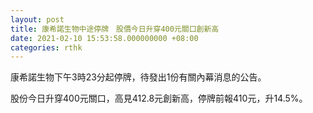 ```yaml
---
layout: post
title: 康希諾生物中途停牌　股價今日升穿400元關口創新高
date: 2021-02-10 15:53:58.000000000 +08:00
categories: rthk
---
```


康希諾生物下午3時23分起停牌，待發出1份有關內幕消息的公告。

股份今日升穿400元關口，高見412.8元創新高，停牌前報410元，升14.5%。
